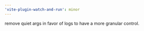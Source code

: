 ```yaml
---
'vite-plugin-watch-and-run': minor
---
```


remove quiet args in favor of logs to have a more granular control.
